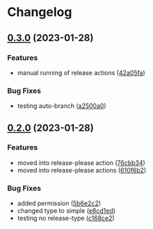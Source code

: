# Changelog

## [0.3.0](https://github.com/ssuish/auto-release/compare/v0.2.0...v0.3.0) (2023-01-28)


### Features

* manual running of release actions ([42a05fa](https://github.com/ssuish/auto-release/commit/42a05faba90d7d58e44e2c10cc7cb62d1b4e30a0))


### Bug Fixes

* testing auto-branch ([a2500a0](https://github.com/ssuish/auto-release/commit/a2500a0700d0c95e513b5600538a5f4d71f73d26))

## [0.2.0](https://github.com/ssuish/auto-release/compare/v0.1.14...v0.2.0) (2023-01-28)


### Features

* moved into release-please action ([76cbb34](https://github.com/ssuish/auto-release/commit/76cbb3472f1664243d4df8f8deca5a6e39e13b3e))
* moved into release-please actions ([610f6b2](https://github.com/ssuish/auto-release/commit/610f6b2e4799e80dd7ea593fe68eb80770c77ad9))


### Bug Fixes

* added permission ([5b6e2c2](https://github.com/ssuish/auto-release/commit/5b6e2c27f5dabb2e5dae33d7141c922d6fbef73b))
* changed type to simple ([e8cd1ed](https://github.com/ssuish/auto-release/commit/e8cd1ed41439579aaecff0e5a9e017b8e9d1b1ca))
* testing no release-type ([c168ce2](https://github.com/ssuish/auto-release/commit/c168ce2176665b84a831ed5463432252f7b0d6ce))
